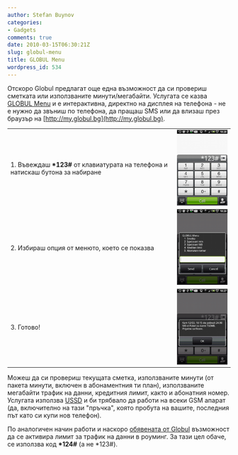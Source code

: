 ```yaml
---
author: Stefan Buynov
categories:
- Gadgets
comments: true
date: 2010-03-15T06:30:21Z
slug: globul-menu
title: GLOBUL Menu
wordpress_id: 534
---
```


Отскоро Globul предлагат още една възможност да си провериш сметката или използваните минути/мегабайти. Услугата се казва [GLOBUL Menu](http://www.globul.bg/bg/service.html?id=682) и е интерактивна, директно на дисплея на телефона - не е нужно да звъниш по телефона, да пращаш SMS или да влизаш през браузър на [http://my.globul.bg](http://my.globul.bg).

<table>
    <tr>
        <td>
  1. Въвеждаш <strong>*123#</strong> от клавиатурата на телефона и натискаш бутона за набиране
       </td>
       <td>
           <a href="/images/2010/03/GlobulMenu_dial.png"><img src="/images/2010/03/GlobulMenu_dial-200x300.png"/></a>
       </td>
    </tr>
    <tr>
        <td>
  2. Избираш опция от менюто, което се показва
        </td>
        <td>
           <a href="/images/2010/03/GlobulMenu_main.png"><img src="/images/2010/03/GlobulMenu_main-200x300.png"/></a>
       </td>
    </tr>
    <tr>
        <td>
  3. Готово!
        </td>
        <td>
           <a href="/images/2010/03/GlobulMenu_data.png"><img src="/images/2010/03/GlobulMenu_data-200x300.png"/></a>
       </td>
    </tr>
</table>

Можеш да си провериш текущата сметка, използваните минути (от пакета минути, включен в абонаментния ти план), използваните мегабайти трафик на данни, кредитния лимит, както и абонатния номер. Услугата използва [USSD](http://en.wikipedia.org/wiki/Unstructured_Supplementary_Service_Data) и би трябвало да работи на всеки GSM апарат (да, включително на тази "пръчка", която пробута на вашите, последния път като си купи нов телефон).

По аналогичен начин работи и наскоро [обявената от Globul](http://www.globul.bg/bg/news.html?id=8223) възможност да се активира лимит за трафик на данни в роуминг. За тази цел обаче, се използва код __*124#__ (а не *123#).

